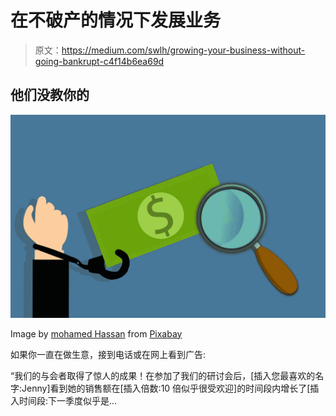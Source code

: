 # 在不破产的情况下发展业务

> 原文：<https://medium.com/swlh/growing-your-business-without-going-bankrupt-c4f14b6ea69d>

## 他们没教你的

![](img/60f8597ba3a7ec1b7f3629d189d9f02b.png)

Image by [mohamed Hassan](https://pixabay.com/users/mohamed_hassan-5229782/?utm_source=link-attribution&utm_medium=referral&utm_campaign=image&utm_content=4227099) from [Pixabay](https://pixabay.com/?utm_source=link-attribution&utm_medium=referral&utm_campaign=image&utm_content=4227099)

如果你一直在做生意，接到电话或在网上看到广告:

“我们的与会者取得了惊人的成果！在参加了我们的研讨会后，[插入您最喜欢的名字:Jenny]看到她的销售额在[插入倍数:10 倍似乎很受欢迎]的时间段内增长了[插入时间段:下一季度似乎是…